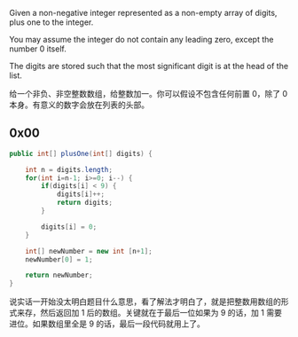 Given a non-negative integer represented as a non-empty array of digits, plus one to the integer.

You may assume the integer do not contain any leading zero, except the number 0 itself.

The digits are stored such that the most significant digit is at the head of the list.

给一个非负、非空整数数组，给整数加一。你可以假设不包含任何前置 0，除了 0 本身。有意义的数字会放在列表的头部。

## 0x00
```java
public int[] plusOne(int[] digits) {

    int n = digits.length;
    for(int i=n-1; i>=0; i--) {
        if(digits[i] < 9) {
            digits[i]++;
            return digits;
        }

        digits[i] = 0;
    }

    int[] newNumber = new int [n+1];
    newNumber[0] = 1;

    return newNumber;
}
```
说实话一开始没太明白题目什么意思，看了解法才明白了，就是把整数用数组的形式来存，然后返回加 1 后的数组。关键就在于最后一位如果为 9 的话，加 1 需要进位。如果数组里全是 9 的话，最后一段代码就用上了。
